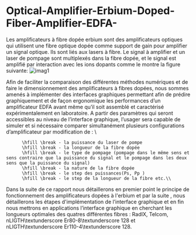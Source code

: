 # Optical-Amplifier-Erbium-Doped-Fiber-Amplifier-EDFA-
Les amplificateurs à fibre dopée erbium  sont des amplificateurs optiques qui utilisent une    fibre optique dopée comme support de gain pour amplifier un signal optique. Ils sont liés aux lasers à fibre. Le signal à amplifier et un laser de pompage sont multiplexés dans la fibre dopée, et le signal est amplifié par interaction avec les ions dopants comme le montre la figure suivante: ![imag1](https://user-images.githubusercontent.com/22806623/190588084-87236de8-47a1-4c61-a74b-cec65b7c673a.jpg)

Afin de faciliter la comparaison des différentes méthodes numériques et de faire le dimensionnement des amplificateurs à fibres dopées, nous sommes amenés à implémenter des interfaces graphiques permettant afin de prédire graphiquement et de façon ergonomique les performances d’un amplificateur EDFA avant même qu’il soit assemblé et caractérisé expérimentalement en laboratoire. A partir des paramètres qui seront accessibles au niveau de l’interface graphique, l’usager sera capable de simuler et si nécessaire comparer simultanément plusieurs configurations d’amplificateur par modification de : \\

          \hfill \break - la puissance du laser de pompe
          \hfill \break - la longueur de la fibre dopée 
          \hfill \break - le type de pompage (pompage dans le même sens et sens contraire que la puissance du signal et le pompage dans les deux sens que la puissance du signal)
          \hfill \break - la nature de la fibre dopée  
          \hfill \break - le step des puissances(Ps, Pp )
          \hfill \break - le step de la longueur de la fibre etc.\\
       
Dans la suite de ce rapport nous détaillerons en premier point le principe de fonctionnement des  amplificateurs dopées à l'erbium et par la suite , nous détaillerons les étapes d'implémentation de l’interface graphique et en fin nous mettrons en applications l’interface graphique en cherchant les longueurs optimales des quatres différentes fibres : RadIX, Telcom, nLIGTH\textunderscore Er80-8\textunderscore 128 et nLIGTH\textunderscore Er110-4\textunderscore 128.

